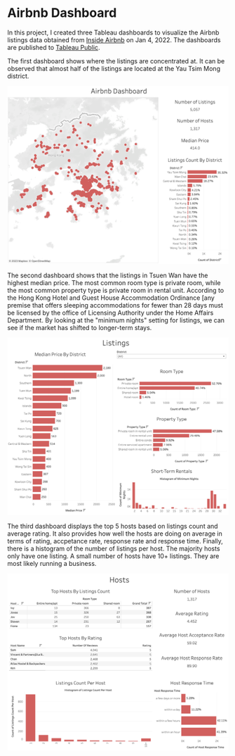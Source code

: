 # Airbnb Dashboard

In this project, I created three Tableau dashboards to visualize the Airbnb listings data obtained from [Inside Airbnb](http://insideairbnb.com/get-the-data/) on Jan 4, 2022. The dashboards are published to [Tableau Public](https://public.tableau.com/views/dashboard_16728445630440/Dashboard3?:language=en-US&:display_count=n&:origin=viz_share_link).

The first dashboard shows where the listings are concentrated at. It can be observed that almost half of the listings are located at the Yau Tsim Mong district.

<img src="figures/overview.png" width=600>

The second dashboard shows that the listings in Tsuen Wan have the highest median price. The most common room type is private room, while the most common property type is private room in rental unit. According to the Hong Kong Hotel and Guest House Accommodation Ordinance [any premise that offers sleeping accommodations for fewer than 28 days must be licensed by the office of Licensing Authority under the Home Affairs Department. By looking at the "minimum nights" setting for listings, we can see if the market has shifted to longer-term stays.

<img src="figures/listings.png" width=600>

The third dashboard displays the top 5 hosts based on listings count and average rating. It also provides how well the hosts are doing on average in terms of rating, accpetance rate, response rate and response time. Finally, there is a histogram of the number of listings per host. The majority hosts only have one listing. A small number of hosts have 10+ listings. They are most likely running a business.

<img src="figures/hosts.png" width=600>
